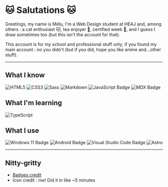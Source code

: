 # 🐱 Salutations 🐱
Greetings, my name is Mélu, I'm a Web Design student at HEAJ and, among others : a cat enthusiast 🐱, tea enjoyer 🍵, certified weeb 🥷,  and I guess I draw sometimes too (but this isn't the account for that).

This account is for my school and professional stuff only; if you found my main account : no you didn't (but if you did, hope you like anime and...other stuff).

---
## What I know
![HTML5](https://img.shields.io/badge/HTML5-E34F26?logo=html5&logoColor=fff&style=flat)
![CSS3](https://img.shields.io/badge/CSS3-1572B6?logo=css3&logoColor=fff&style=flat)
![Sass](https://img.shields.io/badge/Sass-C69?logo=sass&logoColor=fff&style=flat)
![Markdown](https://img.shields.io/badge/Markdown-000?logo=markdown&logoColor=fff&style=flat)
![JavaScript Badge](https://img.shields.io/badge/JavaScript-F7DF1E?logo=javascript&logoColor=000&style=flat)
![MDX Badge](https://img.shields.io/badge/MDX-1B1F24?logo=mdx&logoColor=fff&style=flat)


## What I'm learning
![TypeScript](https://img.shields.io/badge/TypeScript-3178C6?logo=typescript&logoColor=fff&style=flat)


## What I use
![Windows 11 Badge](https://img.shields.io/badge/Windows%2011-0078D4?logo=windows11&logoColor=fff&style=flat)
![Android Badge](https://img.shields.io/badge/Android-3DDC84?logo=android&logoColor=fff&style=flat)
![Visual Studio Code Badge](https://img.shields.io/badge/Visual%20Studio%20Code-007ACC?logo=visualstudiocode&logoColor=fff&style=flat)
![Astro](https://img.shields.io/badge/Astro-BC52EE?logo=astro&logoColor=fff&style=flat)

---
## Nitty-gritty
* [Badges credit](https://badges.pages.dev)
* Icon credit : me! Did it in like ~5 minutes
